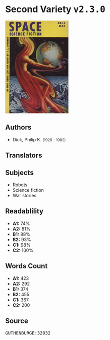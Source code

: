 # Second Variety <kbd>v2.3.0</kbd>

![](./cover.medium.jpg "")

## Authors


 - Dick, Philip K. <small>(1928 - 1982)</small>

## Translators



## Subjects


 - Robots
 - Science fiction
 - War stories

## Readablility


 - **A1:** 74%
 - **A2:** 81%
 - **B1:** 88%
 - **B2:** 93%
 - **C1:** 98%
 - **C2:** 100%

## Words Count


 - **A1:** 423
 - **A2:** 292
 - **B1:** 374
 - **B2:** 455
 - **C1:** 367
 - **C2:** 200

## Source


<kbd>GUTHENBURGE:32032</kbd>
